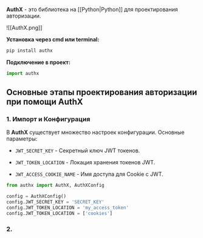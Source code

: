 **AuthX** - это библиотека на [[Python|Python]] для проектирования авторизации. 

![[AuthX.png]]

**Установка через cmd или terminal:**

```Python
pip install authx
```

**Подключение в проект:**

```Python
import authx
```

## Основные этапы проектирования авторизации при помощи AuthX

### 1. Импорт и Конфигурация

В **AuthX** существует множество настроек конфигурации. Основные параметры:

- `JWT_SECRET_KEY` - Секретный ключ JWT токенов.

- `JWT_TOKEN_LOCATION` - Локация хранения токенов JWT.

- `JWT_ACCESS_COOKIE_NAME` - Имя доступа для Cookie с JWT.

```Python
from authx import AuthX, AuthXConfig

config = AuthXConfig()
config.JWT_SECRET_KEY = 'SECRET_KEY'
config.JWT_TOKEN_LOCATION = 'my_access_token'
config.JWT_TOKEN_LOCATION = ['cookies']
```

### 2. 